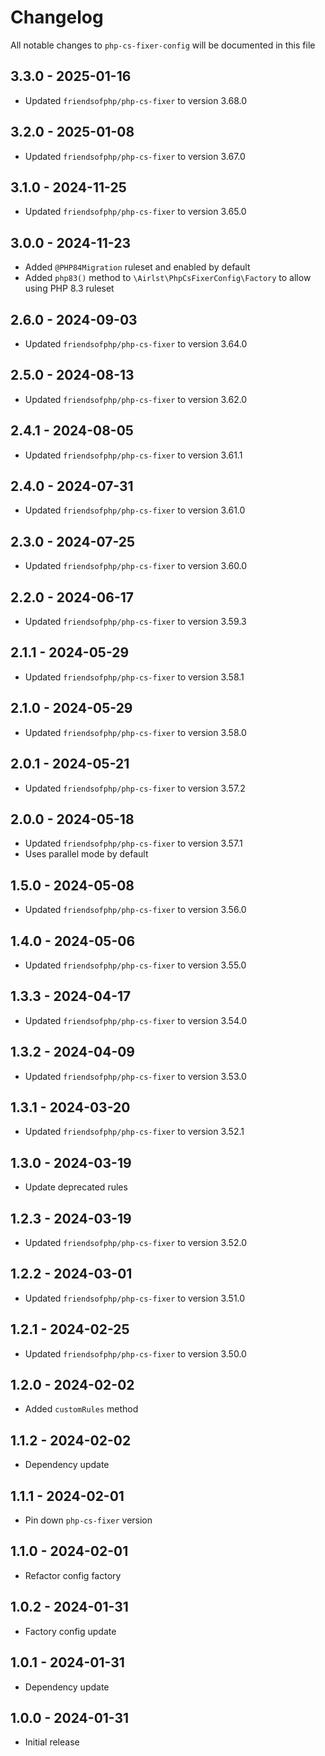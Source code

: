 # Changelog

All notable changes to `php-cs-fixer-config` will be documented in this file

## 3.3.0 - 2025-01-16

- Updated `friendsofphp/php-cs-fixer` to version 3.68.0

## 3.2.0 - 2025-01-08

- Updated `friendsofphp/php-cs-fixer` to version 3.67.0

## 3.1.0 - 2024-11-25

- Updated `friendsofphp/php-cs-fixer` to version 3.65.0

## 3.0.0 - 2024-11-23

- Added `@PHP84Migration` ruleset and enabled by default
- Added `php83()` method to `\Airlst\PhpCsFixerConfig\Factory` to allow using PHP 8.3 ruleset

## 2.6.0 - 2024-09-03

- Updated `friendsofphp/php-cs-fixer` to version 3.64.0

## 2.5.0 - 2024-08-13

- Updated `friendsofphp/php-cs-fixer` to version 3.62.0

## 2.4.1 - 2024-08-05

- Updated `friendsofphp/php-cs-fixer` to version 3.61.1

## 2.4.0 - 2024-07-31

- Updated `friendsofphp/php-cs-fixer` to version 3.61.0

## 2.3.0 - 2024-07-25

- Updated `friendsofphp/php-cs-fixer` to version 3.60.0

## 2.2.0 - 2024-06-17

- Updated `friendsofphp/php-cs-fixer` to version 3.59.3

## 2.1.1 - 2024-05-29

- Updated `friendsofphp/php-cs-fixer` to version 3.58.1

## 2.1.0 - 2024-05-29

- Updated `friendsofphp/php-cs-fixer` to version 3.58.0

## 2.0.1 - 2024-05-21

- Updated `friendsofphp/php-cs-fixer` to version 3.57.2

## 2.0.0 - 2024-05-18

- Updated `friendsofphp/php-cs-fixer` to version 3.57.1
- Uses parallel mode by default

## 1.5.0 - 2024-05-08

- Updated `friendsofphp/php-cs-fixer` to version 3.56.0

## 1.4.0 - 2024-05-06

- Updated `friendsofphp/php-cs-fixer` to version 3.55.0

## 1.3.3 - 2024-04-17

- Updated `friendsofphp/php-cs-fixer` to version 3.54.0

## 1.3.2 - 2024-04-09

- Updated `friendsofphp/php-cs-fixer` to version 3.53.0

## 1.3.1 - 2024-03-20

- Updated `friendsofphp/php-cs-fixer` to version 3.52.1

## 1.3.0 - 2024-03-19

- Update deprecated rules

## 1.2.3 - 2024-03-19

- Updated `friendsofphp/php-cs-fixer` to version 3.52.0

## 1.2.2 - 2024-03-01

- Updated `friendsofphp/php-cs-fixer` to version 3.51.0

## 1.2.1 - 2024-02-25

- Updated `friendsofphp/php-cs-fixer` to version 3.50.0

## 1.2.0 - 2024-02-02

- Added `customRules` method

## 1.1.2 - 2024-02-02

- Dependency update

## 1.1.1 - 2024-02-01

- Pin down `php-cs-fixer` version

## 1.1.0 - 2024-02-01

- Refactor config factory

## 1.0.2 - 2024-01-31

- Factory config update

## 1.0.1 - 2024-01-31

- Dependency update

## 1.0.0 - 2024-01-31

- Initial release
